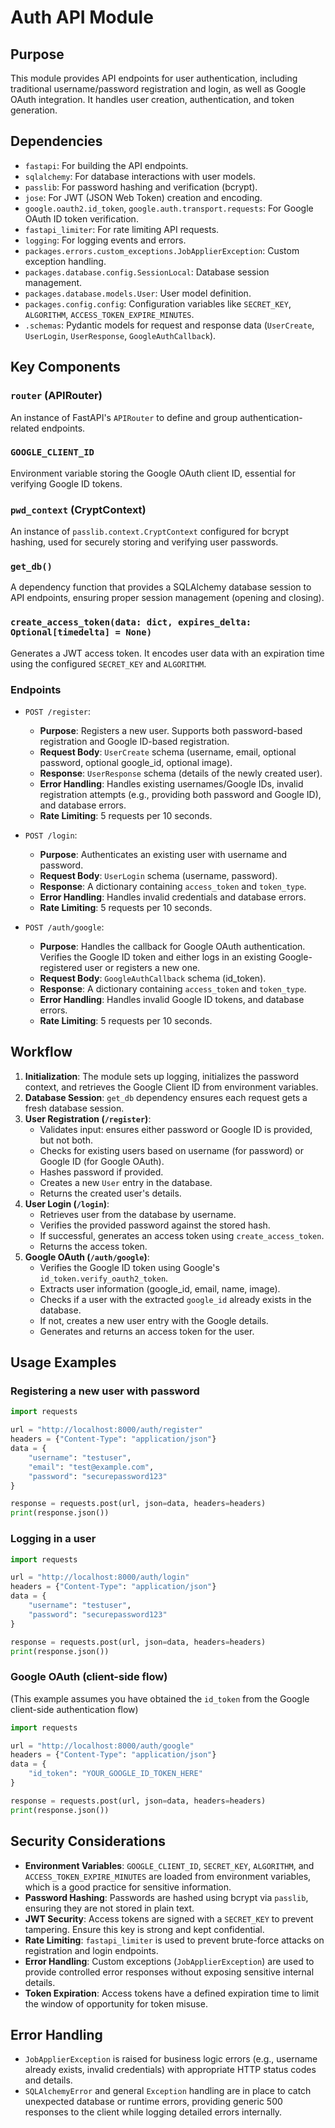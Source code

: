 # Auth API Module

## Purpose
This module provides API endpoints for user authentication, including traditional username/password registration and login, as well as Google OAuth integration. It handles user creation, authentication, and token generation.

## Dependencies
- `fastapi`: For building the API endpoints.
- `sqlalchemy`: For database interactions with user models.
- `passlib`: For password hashing and verification (bcrypt).
- `jose`: For JWT (JSON Web Token) creation and encoding.
- `google.oauth2.id_token`, `google.auth.transport.requests`: For Google OAuth ID token verification.
- `fastapi_limiter`: For rate limiting API requests.
- `logging`: For logging events and errors.
- `packages.errors.custom_exceptions.JobApplierException`: Custom exception handling.
- `packages.database.config.SessionLocal`: Database session management.
- `packages.database.models.User`: User model definition.
- `packages.config.config`: Configuration variables like `SECRET_KEY`, `ALGORITHM`, `ACCESS_TOKEN_EXPIRE_MINUTES`.
- `.schemas`: Pydantic models for request and response data (`UserCreate`, `UserLogin`, `UserResponse`, `GoogleAuthCallback`).

## Key Components

### `router` (APIRouter)
An instance of FastAPI's `APIRouter` to define and group authentication-related endpoints.

### `GOOGLE_CLIENT_ID`
Environment variable storing the Google OAuth client ID, essential for verifying Google ID tokens.

### `pwd_context` (CryptContext)
An instance of `passlib.context.CryptContext` configured for bcrypt hashing, used for securely storing and verifying user passwords.

### `get_db()`
A dependency function that provides a SQLAlchemy database session to API endpoints, ensuring proper session management (opening and closing).

### `create_access_token(data: dict, expires_delta: Optional[timedelta] = None)`
Generates a JWT access token. It encodes user data with an expiration time using the configured `SECRET_KEY` and `ALGORITHM`.

### Endpoints
- `POST /register`:
  - **Purpose**: Registers a new user. Supports both password-based registration and Google ID-based registration.
  - **Request Body**: `UserCreate` schema (username, email, optional password, optional google_id, optional image).
  - **Response**: `UserResponse` schema (details of the newly created user).
  - **Error Handling**: Handles existing usernames/Google IDs, invalid registration attempts (e.g., providing both password and Google ID), and database errors.
  - **Rate Limiting**: 5 requests per 10 seconds.

- `POST /login`:
  - **Purpose**: Authenticates an existing user with username and password.
  - **Request Body**: `UserLogin` schema (username, password).
  - **Response**: A dictionary containing `access_token` and `token_type`.
  - **Error Handling**: Handles invalid credentials and database errors.
  - **Rate Limiting**: 5 requests per 10 seconds.

- `POST /auth/google`:
  - **Purpose**: Handles the callback for Google OAuth authentication. Verifies the Google ID token and either logs in an existing Google-registered user or registers a new one.
  - **Request Body**: `GoogleAuthCallback` schema (id_token).
  - **Response**: A dictionary containing `access_token` and `token_type`.
  - **Error Handling**: Handles invalid Google ID tokens, and database errors.
  - **Rate Limiting**: 5 requests per 10 seconds.

## Workflow
1. **Initialization**: The module sets up logging, initializes the password context, and retrieves the Google Client ID from environment variables.
2. **Database Session**: `get_db` dependency ensures each request gets a fresh database session.
3. **User Registration (`/register`)**:
   - Validates input: ensures either password or Google ID is provided, but not both.
   - Checks for existing users based on username (for password) or Google ID (for Google OAuth).
   - Hashes password if provided.
   - Creates a new `User` entry in the database.
   - Returns the created user's details.
4. **User Login (`/login`)**:
   - Retrieves user from the database by username.
   - Verifies the provided password against the stored hash.
   - If successful, generates an access token using `create_access_token`.
   - Returns the access token.
5. **Google OAuth (`/auth/google`)**:
   - Verifies the Google ID token using Google's `id_token.verify_oauth2_token`.
   - Extracts user information (google_id, email, name, image).
   - Checks if a user with the extracted `google_id` already exists in the database.
   - If not, creates a new user entry with the Google details.
   - Generates and returns an access token for the user.

## Usage Examples

### Registering a new user with password
```python
import requests

url = "http://localhost:8000/auth/register"
headers = {"Content-Type": "application/json"}
data = {
    "username": "testuser",
    "email": "test@example.com",
    "password": "securepassword123"
}

response = requests.post(url, json=data, headers=headers)
print(response.json())
```

### Logging in a user
```python
import requests

url = "http://localhost:8000/auth/login"
headers = {"Content-Type": "application/json"}
data = {
    "username": "testuser",
    "password": "securepassword123"
}

response = requests.post(url, json=data, headers=headers)
print(response.json())
```

### Google OAuth (client-side flow)
(This example assumes you have obtained the `id_token` from the Google client-side authentication flow)
```python
import requests

url = "http://localhost:8000/auth/google"
headers = {"Content-Type": "application/json"}
data = {
    "id_token": "YOUR_GOOGLE_ID_TOKEN_HERE"
}

response = requests.post(url, json=data, headers=headers)
print(response.json())
```

## Security Considerations
- **Environment Variables**: `GOOGLE_CLIENT_ID`, `SECRET_KEY`, `ALGORITHM`, and `ACCESS_TOKEN_EXPIRE_MINUTES` are loaded from environment variables, which is a good practice for sensitive information.
- **Password Hashing**: Passwords are hashed using bcrypt via `passlib`, ensuring they are not stored in plain text.
- **JWT Security**: Access tokens are signed with a `SECRET_KEY` to prevent tampering. Ensure this key is strong and kept confidential.
- **Rate Limiting**: `fastapi_limiter` is used to prevent brute-force attacks on registration and login endpoints.
- **Error Handling**: Custom exceptions (`JobApplierException`) are used to provide controlled error responses without exposing sensitive internal details.
- **Token Expiration**: Access tokens have a defined expiration time to limit the window of opportunity for token misuse.

## Error Handling
- `JobApplierException` is raised for business logic errors (e.g., username already exists, invalid credentials) with appropriate HTTP status codes and details.
- `SQLAlchemyError` and general `Exception` handling are in place to catch unexpected database or runtime errors, providing generic 500 responses to the client while logging detailed errors internally.